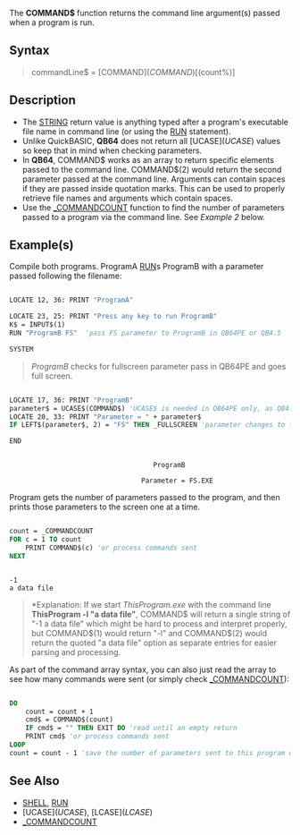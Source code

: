 The **COMMAND$** function returns the command line argument(s) passed when a program is run.

## Syntax
 
> commandLine$ = [COMMAND$](COMMAND$)[(count%)]

## Description

* The [STRING](STRING) return value is anything typed after a program's executable file name in command line (or using the [RUN](RUN) statement).
* Unlike QuickBASIC, **QB64** does not return all [UCASE$](UCASE$) values so keep that in mind when checking parameters.
* In **QB64**, COMMAND$ works as an array to return specific elements passed to the command line. COMMAND$(2) would return the second parameter passed at the command line. Arguments can contain spaces if they are passed inside quotation marks. This can be used to properly retrieve file names and arguments which contain spaces.
* Use the [_COMMANDCOUNT](_COMMANDCOUNT) function to find the number of parameters passed to a program via the command line. See *Example 2* below.

## Example(s)

Compile both programs. ProgramA [RUN](RUN)s ProgramB with a parameter passed following the filename: 

```vb

LOCATE 12, 36: PRINT "ProgramA"

LOCATE 23, 25: PRINT "Press any key to run ProgramB"
K$ = INPUT$(1)
RUN "ProgramB FS"  'pass FS parameter to ProgramB in QB64PE or QB4.5

SYSTEM

```

> *ProgramB* checks for fullscreen parameter pass in QB64PE and goes full screen. 

```vb

LOCATE 17, 36: PRINT "ProgramB"
parameter$ = UCASE$(COMMAND$) 'UCASE$ is needed in QB64PE only, as QB4.5 will always return upper case
LOCATE 20, 33: PRINT "Parameter = " + parameter$
IF LEFT$(parameter$, 2) = "FS" THEN _FULLSCREEN 'parameter changes to full screen

END 

```

```text

                                    ProgramB

                                 Parameter = FS.EXE

```

Program gets the number of parameters passed to the program, and then prints those parameters to the screen one at a time.

```vb

count = _COMMANDCOUNT
FOR c = 1 TO count
    PRINT COMMAND$(c) 'or process commands sent
NEXT

```

```text

-1
a data file

```

> *Explanation: If we start *ThisProgram.exe* with the command line **ThisProgram -l "a data file"**, COMMAND$ will return a single string of "-1 a data file" which might be hard to process and interpret properly, but COMMAND$(1) would return "-l" and COMMAND$(2) would return the quoted "a data file" option as separate entries for easier parsing and processing.

As part of the command array syntax, you can also just read the array to see how many commands were sent (or simply check [_COMMANDCOUNT](_COMMANDCOUNT)):

```vb

DO
    count = count + 1
    cmd$ = COMMAND$(count)
    IF cmd$ = "" THEN EXIT DO 'read until an empty return
    PRINT cmd$ 'or process commands sent
LOOP
count = count - 1 'save the number of parameters sent to this program when run

```

## See Also

* [SHELL](SHELL), [RUN](RUN)
* [UCASE$](UCASE$), [LCASE$](LCASE$)
* [_COMMANDCOUNT](_COMMANDCOUNT)
